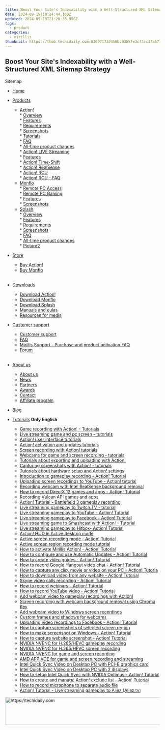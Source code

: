 ```yaml
---
title: Boost Your Site's Indexability with a Well-Structured XML Sitemap Strategy
date: 2024-09-15T18:24:44.100Z
updated: 2024-09-19T21:26:33.998Z
tags:
  - product
categories:
  - mirillis
thumbnail: https://thmb.techidaily.com/836971730456bc9358fe3cf3cc37a571dba17728e808122dfec490930e9df565.jpg
---
```


## Boost Your Site's Indexability with a Well-Structured XML Sitemap Strategy

Sitemap

* [Home](https://tools.techidaily.com/mirillis/products/)
* [Products](https://tools.techidaily.com/mirillis/products/)  
   * [Action!](https://tools.techidaily.com/mirillis/products/)  
         * [Overview](https://tools.techidaily.com/mirillis/products/)  
         * [Features](https://tools.techidaily.com/mirillis/products/)  
         * [Requirements](https://tools.techidaily.com/mirillis/products/)  
         * [Screenshots](https://tools.techidaily.com/mirillis/products/)  
         * [Tutorials](https://tools.techidaily.com/mirillis/products/)  
         * [FAQ](https://tools.techidaily.com/mirillis/products/)  
         * [All-time product changes](https://tools.techidaily.com/mirillis/products/)  
         * [Action! LIVE Streaming](https://tools.techidaily.com/mirillis/products/)  
         * [Features](https://tools.techidaily.com/mirillis/products/)  
         * [Action! Time-Shift](https://tools.techidaily.com/mirillis/products/)  
         * [Action! RealSense](https://tools.techidaily.com/mirillis/products/)  
         * [Action! RCU](https://tools.techidaily.com/mirillis/products/)  
         * [Action! RCU - FAQ](https://tools.techidaily.com/mirillis/products/)  
   * [Monflo](https://tools.techidaily.com/mirillis/products/)  
         * [Remote PC Access](https://tools.techidaily.com/mirillis/products/)  
         * [Remote PC Gaming](https://tools.techidaily.com/mirillis/products/)  
         * [Features](https://tools.techidaily.com/mirillis/products/)  
         * [Screenshots](https://tools.techidaily.com/mirillis/products/)  
   * [Splash](https://tools.techidaily.com/mirillis/products/)  
         * [Overview](https://tools.techidaily.com/mirillis/products/)  
         * [Features](https://tools.techidaily.com/mirillis/products/)  
         * [Requirements](https://tools.techidaily.com/mirillis/products/)  
         * [Screenshots](https://tools.techidaily.com/mirillis/products/)  
         * [FAQ](https://tools.techidaily.com/mirillis/products/)  
         * [All-time product changes](https://tools.techidaily.com/mirillis/products/)  
         * [Picture2](https://tools.techidaily.com/mirillis/products/)
* [Store](https://tools.techidaily.com/mirillis/products/)  
   * [Buy Action!](https://tools.techidaily.com/mirillis/products/)  
   * [Buy Monflo](https://tools.techidaily.com/mirillis/products/)  
[](https://tools.techidaily.com/mirillis/products/)  
[](https://tools.techidaily.com/mirillis/products/)
[](https://tools.techidaily.com/mirillis/products/)
* [](https://tools.techidaily.com/mirillis/products/)[Downloads](https://tools.techidaily.com/mirillis/products/)  
   * [Download Action!](https://tools.techidaily.com/mirillis/products/)  
   * [Download Monflo](https://tools.techidaily.com/mirillis/products/)  
[](https://tools.techidaily.com/mirillis/products/)  
   * [](https://tools.techidaily.com/mirillis/products/)[Download Splash](https://tools.techidaily.com/mirillis/products/)  
   * [Manuals and eulas](https://tools.techidaily.com/mirillis/products/)  
   * [Resources for media](https://tools.techidaily.com/mirillis/products/)
* [Customer support](https://tools.techidaily.com/mirillis/products/)  
   * [Customer support](https://tools.techidaily.com/mirillis/products/)  
   * [FAQ](https://tools.techidaily.com/mirillis/products/)  
   * [Mirillis Support - Purchase and product activation FAQ](https://tools.techidaily.com/mirillis/products/)  
   * [Forum](https://tools.techidaily.com/mirillis/products/)  
[](https://tools.techidaily.com/mirillis/products/)  
[](https://tools.techidaily.com/mirillis/products/)
[](https://tools.techidaily.com/mirillis/products/)
* [](https://tools.techidaily.com/mirillis/products/)[About us](https://tools.techidaily.com/mirillis/products/)  
   * [About us](https://tools.techidaily.com/mirillis/products/)  
   * [News](https://tools.techidaily.com/mirillis/products/)  
   * [Partners](https://tools.techidaily.com/mirillis/products/)  
   * [Awards](https://tools.techidaily.com/mirillis/products/)  
   * [Contact](https://tools.techidaily.com/mirillis/products/)  
   * [Affiliate program](https://tools.techidaily.com/mirillis/products/)
* [Blog](https://tools.techidaily.com/mirillis/products/)

* [Tutorials](https://tools.techidaily.com/mirillis/products/) **Only English**  
   * [Game recording with Action! - Tutorials](https://tools.techidaily.com/mirillis/products/)  
   * [Live streaming game and pc screen - tutorials](https://tools.techidaily.com/mirillis/products/)  
   * [Action! user interface tutorials](https://tools.techidaily.com/mirillis/products/)  
   * [Action! activation and updates tutorials](https://tools.techidaily.com/mirillis/products/)  
   * [Screen recording with Action! tutorials](https://tools.techidaily.com/mirillis/products/)  
   * [Webcams for game and screen recording - tutorials](https://tools.techidaily.com/mirillis/products/)  
   * [Tutorials about exporting and uploading with Action!](https://tools.techidaily.com/mirillis/products/)  
   * [Capturing screenshots with Action! - tutorials](https://tools.techidaily.com/mirillis/products/)  
   * [Tutorials about hardware setup and Action! settings](https://tools.techidaily.com/mirillis/products/)  
   * [Introduction to gameplay recording - Action! Tutorial](https://tools.techidaily.com/mirillis/products/)  
   * [Uploading screen recordings to YouTube - Action! tutorial](https://tools.techidaily.com/mirillis/products/)  
   * [Recording webcam with Intel RealSense background removal](https://tools.techidaily.com/mirillis/products/)  
   * [How to record DirectX 12 games and apps - Action! Tutorial](https://tools.techidaily.com/mirillis/products/)  
   * [Recording Vulcan API games and apps](https://tools.techidaily.com/mirillis/products/)  
   * [Action! Tutorial - Battlefield 3 gameplay recording](https://tools.techidaily.com/mirillis/products/)  
   * [Live streaming gameplay to Twitch.TV - tutorial](https://tools.techidaily.com/mirillis/products/)  
   * [Live streaming gameplay to YouTube - Action! Tutorial](https://tools.techidaily.com/mirillis/products/)  
   * [Live streaming gameplay to Facebook - Action! Tutorial](https://tools.techidaily.com/mirillis/products/)  
   * [Live streaming game to Smashcast with Action! - Tutorial](https://tools.techidaily.com/mirillis/products/)  
   * [Live streaming gameplay to Hitbox- Action! Tutorial](https://tools.techidaily.com/mirillis/products/)  
   * [Action! HUD in Active desktop mode](https://tools.techidaily.com/mirillis/products/)  
   * [Active screen recording mode - Action! Tutorial](https://tools.techidaily.com/mirillis/products/)  
   * [Active screen region recording mode tutorial](https://tools.techidaily.com/mirillis/products/)  
   * [How to activate Mirillis Action! - Action! Tutorial](https://tools.techidaily.com/mirillis/products/)  
   * [How to configure and use Automatic Updates - Action! Tutorial](https://tools.techidaily.com/mirillis/products/)  
   * [How to create video guides - Action! Tutorial](https://tools.techidaily.com/mirillis/products/)  
   * [How to record Google Hangout video chat - Action! Tutorial](https://tools.techidaily.com/mirillis/products/)  
   * [How to capture any clip, movie or video on your PC - Action! Tutoria](https://tools.techidaily.com/mirillis/products/)  
   * [How to download video from any website - Action! Tutorial](https://tools.techidaily.com/mirillis/products/)  
   * [Skype video calls recording - Action! Tutorial](https://tools.techidaily.com/mirillis/products/)  
   * [How to record webinars - Action! Tutorial](https://tools.techidaily.com/mirillis/products/)  
   * [How to record YouTube video - Action! Tutorial](https://tools.techidaily.com/mirillis/products/)  
   * [Add webcam video to gameplay recordings with Action!](https://tools.techidaily.com/mirillis/products/)  
   * [Screen recording with webcam background removal using Chroma Key](https://tools.techidaily.com/mirillis/products/)  
   * [Add webcam video to Windows screen recordings](https://tools.techidaily.com/mirillis/products/)  
   * [Custom frames and shadows for webcams](https://tools.techidaily.com/mirillis/products/)  
   * [Uploading video recordings to Facebook - Action! Tutorial](https://tools.techidaily.com/mirillis/products/)  
   * [How to capture screenshots of selected screen region](https://tools.techidaily.com/mirillis/products/)  
   * [How to make screenshot on Windows - Action! Tutorial](https://tools.techidaily.com/mirillis/products/)  
   * [How to capture website screenshot - Action! Tutorial](https://tools.techidaily.com/mirillis/products/)  
   * [NVIDIA NVENC for H.265/HEVC gameplay recording](https://tools.techidaily.com/mirillis/products/)  
   * [NVIDIA NVENC for H.265/HEVC screen recording](https://tools.techidaily.com/mirillis/products/)  
   * [NVIDIA NVENC for game and screen recording](https://tools.techidaily.com/mirillis/products/)  
   * [AMD APP VCE for game and screen recording and streaming](https://tools.techidaily.com/mirillis/products/)  
   * [Intel Quick Sync Video on Desktop PC with PCI-E graphics card](https://tools.techidaily.com/mirillis/products/)  
   * [Intel Quick Sync Video on Desktop PC with 2 displays](https://tools.techidaily.com/mirillis/products/)  
   * [How to setup Intel Quick Sync with NVIDIA Optimus - Action! Tutorial](https://tools.techidaily.com/mirillis/products/)  
   * [How to create and manage Action! exclude list - Action! Tutorial](https://tools.techidaily.com/mirillis/products/)  
   * [How to record microphone to separate audio file](https://tools.techidaily.com/mirillis/products/)  
   * [Action! Tutorial - Live streaming gameplay to Aliez (Aliez.tv)](https://mirillis.com/live-streaming-gameplay-aliez-action-tutorial)

<ins class="adsbygoogle"
     style="display:block"
     data-ad-format="autorelaxed"
     data-ad-client="ca-pub-7571918770474297"
     data-ad-slot="1223367746"></ins>

<ins class="adsbygoogle"
     style="display:block"
     data-ad-client="ca-pub-7571918770474297"
     data-ad-slot="8358498916"
     data-ad-format="auto"
     data-full-width-responsive="true"></ins>

<!-- affiliate ads begin -->
<a href="https://appsumo.8odi.net/c/5597632/2075483/7443" target="_top" id="2075483">
  <img src="//a.impactradius-go.com/display-ad/7443-2075483" border="0" alt="https://techidaily.com" width="728" height="90"/>
</a>
<img height="0" width="0" src="https://appsumo.8odi.net/i/5597632/2075483/7443" style="position:absolute;visibility:hidden;" border="0" />
<!-- affiliate ads end -->

